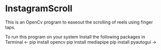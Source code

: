 # InstagramScroll
This is an OpenCv program to easeout the scrolling of reels using finger taps.

To run this program on your system 
Install the following packages in Terminal
<- pip install opencv
pip install mediapipe
pip install pyautogui ->


